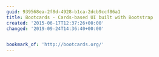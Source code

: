 ```yaml
---
guid: 939568ea-2f8d-4928-b1ca-2dcb9ccf86a1
title: Bootcards - Cards-based UI built with Bootstrap
created: '2015-06-17T12:37:26+00:00'
changed: '2019-09-24T14:36:40+00:00'


bookmark_of: 'http://bootcards.org/'
---
```




